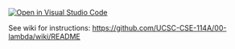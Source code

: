 [![Open in Visual Studio Code](https://classroom.github.com/assets/open-in-vscode-718a45dd9cf7e7f842a935f5ebbe5719a5e09af4491e668f4dbf3b35d5cca122.svg)](https://classroom.github.com/online_ide?assignment_repo_id=10781386&assignment_repo_type=AssignmentRepo)

See wiki for instructions: https://github.com/UCSC-CSE-114A/00-lambda/wiki/README
